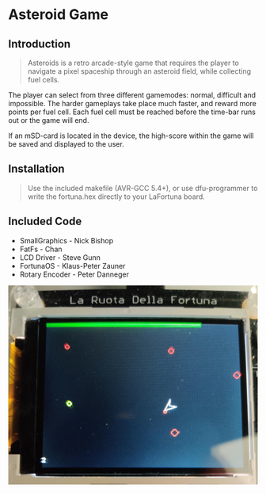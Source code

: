 # Asteroid Game

## Introduction

> Asteroids is a retro arcade-style game that requires the player to navigate a pixel spaceship through an asteroid field, while collecting fuel cells.

The player can select from three different gamemodes: normal, difficult and impossible. 
The harder gameplays take place much faster, and reward more points per fuel cell.
Each fuel cell must be reached before the time-bar runs out or the game will end.

If an mSD-card is located in the device, the high-score within the game will be saved and displayed to the user.

## Installation

> Use the included makefile (AVR-GCC 5.4+), or use dfu-programmer to write the fortuna.hex directly to your LaFortuna board.

## Included Code
- SmallGraphics - Nick Bishop
- FatFs - Chan
- LCD Driver - Steve Gunn 
- FortunaOS - Klaus-Peter Zauner
- Rotary Encoder - Peter Danneger

![alt text](https://raw.githubusercontent.com/jjackevans/AsteroidsAVR/master/im.jpg "Show image")
